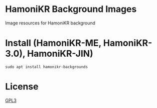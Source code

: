 # HamoniKR Background Images

Image resources for HamoniKR background

# Install (HamoniKR-ME, HamoniKR-3.0), HamoniKR-JIN)
```
sudo apt install hamonikr-backgrounds
```

# License

[GPL3](./LICENSE)

